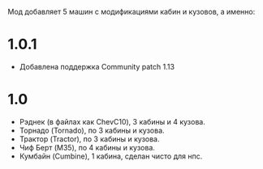 Мод добавляет 5 машин с модификациями кабин и кузовов, а именно:
# 1.0.1
* Добавлена поддержка Community patch 1.13
# 1.0
* Рэднек (в файлах как ChevC10), 3 кабины и 4 кузова.
* Торнадо (Tornado), по 3 кабины и кузова.
* Трактор (Tractor), по 3 кабины и кузова.
* Чиф Берт (M35), по 4 кабины и кузова.
* Кумбайн (Cumbine), 1 кабина, сделан чисто для нпс.
